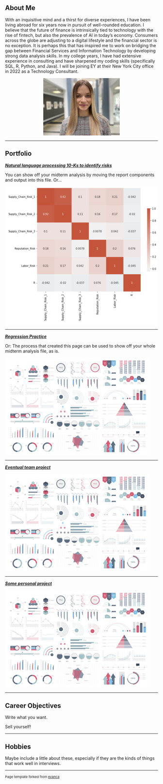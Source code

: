 ## About Me

With an inquisitive mind and a thirst for diverse experiences, I have been living abroad for six years now in pursuit of well-rounded education. I believe that the future of finance is intrinsically tied to technology with the rise of fintech, but also the prevalence of AI in today’s economy. Consumers across the globe are adjusting to a digital lifestyle and the financial sector is no exception. It is perhaps this that has inspired me to work on bridging the gap between Financial Services and Information Technology by developing strong data analysis skills. In my college years, I have had extensive experience in consulting and have sharpened my coding skills (specifically SQL, R, Python, and Java). I will be joining EY at their New York City office in 2022 as a Technology Consultant.

<!-- Upload your own photo and change the path -->

<p style="text-align:center;">
  <img class="img-circle" src="https://github.com/Lana426/lana426.github.io/blob/master/images/picture.jpg" width="50%">
</p>

---

## Portfolio

<!-- You can link to other websites, PDFs in this repo, and other pages in this repo -->

_**[Natural language processing 10-Ks to identify risks](analysis_report.md)**_

You can show off your midterm analysis by moving the report components and output into this file. Or...

<img src="/images/midterm_graphic.png"/>

---

_**[Regression Practice](Regression_practice)**_

Or: The process that created this page can be used to show off your whole midterm analysis file, as is.

<img src="images/dummy_thumbnail.jpg?raw=true"/>

---

_**[Eventual team project](https://donbowen.github.io/teamproject/)**_

<img src="images/dummy_thumbnail.jpg?raw=true"/>

---

_**[Some personal project](/pdf/sample_presentation.pdf)**_

<img src="images/dummy_thumbnail.jpg?raw=true"/>

---

## Career Objectives

Write what you want. 

Sell yourself!

---

## Hobbies

Maybe include a little about these, especially if they are the kinds of things that work well in interviews.

---
<p style="font-size:11px">Page template forked from <a href="https://github.com/evanca/quick-portfolio">evanca</a></p>
<!-- Remove above link if you don't want to attibute -->
